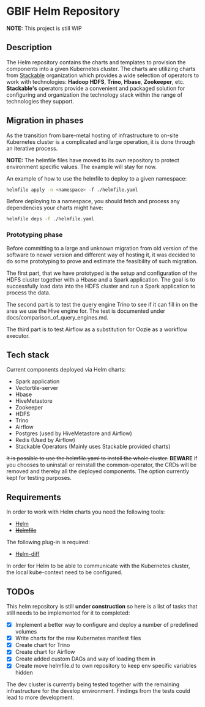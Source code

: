 # GBIF Helm Repository
**NOTE:** This project is still WIP

## Description
The Helm repository contains the charts and templates to provision the components into a given Kubernetes cluster. The charts are utilizing charts from [Stackable](https://stackable.tech/) organization which provides a wide selection of operators to work with technologies: **Hadoop HDFS**, **Trino**, **Hbase**, **Zookeeper**, etc. **Stackable's** operators provide a convenient and packaged solution for configuring  and organization the technology stack within the range of technologies they support.

## Migration in phases
As the transition from bare-metal hosting of infrastructure to on-site Kubernetes cluster is a complicated and large operation, it is done through an iterative process.

**NOTE:** The helmfile files have moved to its own repository to protect environment specific values. The example will stay for now.

An example of how to use the helmfile to deploy to a given namespace:

``` bash
helmfile apply -n <namespace> -f ./helmfile.yaml
```

Before deploying to a namespace, you should fetch and process any dependencies your charts might have:

``` bash
helmfile deps -f ./helmfile.yaml
```
### Prototyping phase
Before committing to a large and unknown migration from old version of the software to newer version and different way of hosting it, it was decided to do some prototyping to prove and estimate the feasibility of such migration.

The first part, that we have prototyped is the setup and configuration of the HDFS cluster together with a Hbase and a Spark application. The goal is to successfully load data into the HDFS cluster and run a Spark application to process the data.

The second part is to test the query engine Trino to see if it can fill in on the area we use the Hive engine for. The test is documented under docs/comparison_of_query_engines.md.

The third part is to test Airflow as a substitution for Oozie as a workflow executor.
## Tech stack
Current components deployed via Helm charts:
- Spark application
- Vectortile-server
- Hbase
- HiveMetastore
- Zookeeper
- HDFS
- Trino
- Airflow
- Postgres (used by HiveMetastore and Airflow)
- Redis (Used by Airflow)
- Stackable Operators (Mainly uses Stackable provided charts)

~~It is possible to use the helmfile.yaml to install the whole cluster.~~ **BEWARE** if you chooses to uninstall or reinstall the common-operator, the CRDs will be removed and thereby all the deployed components. The option currently kept for testing purposes.
## Requirements

In order to work with Helm charts you need the following tools: 
- [Helm](https://helm.sh/)
- ~~[Helmfile](https://github.com/helmfile/helmfile)~~

The following plug-in is required:
- [Helm-diff](https://github.com/databus23/helm-diff)

In order for Helm to be able to communicate with the Kubernetes cluster, the local kube-context need to be configured.
## TODOs
This helm repository is still **under construction** so here is a list of tasks that still needs to be implemented for it to completed:

- [X] Implement a better way to configure and deploy a number of predefined volumes
- [X] Write charts for the raw Kubernetes manifest files
- [X] Create chart for Trino
- [X] Create chart for Airflow
- [X] Create added custom DAGs and way of loading them in
- [X] Create move helmfile.d to own repository to keep env specific variables hidden

The dev cluster is currently being tested together with the remaining infrastructure for the develop environment. Findings from the tests could lead to more development.
